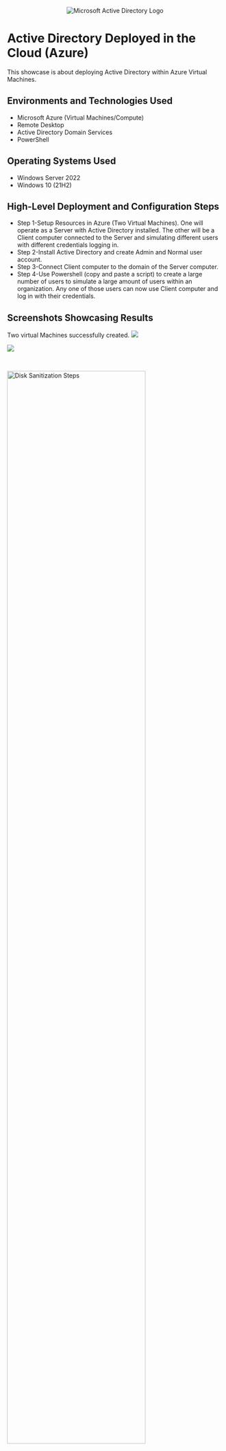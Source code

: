 <p align="center">
<img src="https://i.imgur.com/pU5A58S.png" alt="Microsoft Active Directory Logo"/>
</p>

<h1>Active Directory Deployed in the Cloud (Azure)</h1>
This showcase is about deploying Active Directory within Azure Virtual Machines.<br />

<h2>Environments and Technologies Used</h2>

- Microsoft Azure (Virtual Machines/Compute)
- Remote Desktop
- Active Directory Domain Services
- PowerShell

<h2>Operating Systems Used </h2>

- Windows Server 2022
- Windows 10 (21H2)

<h2>High-Level Deployment and Configuration Steps</h2>

- Step 1-Setup Resources in Azure (Two Virtual Machines). One will operate as a Server with Active Directory installed. The other will be a Client computer connected to the Server and simulating different users with different credentials logging in.
- Step 2-Install Active Directory and create Admin and Normal user account.
- Step 3-Connect Client computer to the domain of the Server computer.
- Step 4-Use Powershell (copy and paste a script) to create a large number of users to simulate a large amount of users within an organization. Any one of those users can now use Client computer and log in with their credentials.

<h2>Screenshots Showcasing Results</h2>

<p> 
Two virtual Machines successfully created.
<img src="https://github.com/user-attachments/assets/59ba7b84-5ecb-4367-8264-e57382553ae3"/>
</p>
<p>
  <img src="https://github.com/user-attachments/assets/4bda2c06-25ee-45a3-9178-14c2072911e5">
</p>
<br />

<p>
<img src="https://i.imgur.com/DJmEXEB.png" height="80%" width="80%" alt="Disk Sanitization Steps"/>
</p>
<p>
Lorem ipsum dolor sit amet, consectetur adipiscing elit, sed do eiusmod tempor incididunt ut labore et dolore magna aliqua. Ut enim ad minim veniam, quis nostrud exercitation ullamco laboris nisi ut aliquip ex ea commodo consequat. Duis aute irure dolor in reprehenderit in voluptate velit esse cillum dolore eu fugiat nulla pariatur.
</p>
<br />

<p>
<img src="https://i.imgur.com/DJmEXEB.png" height="80%" width="80%" alt="Disk Sanitization Steps"/>
</p>
<p>
Lorem ipsum dolor sit amet, consectetur adipiscing elit, sed do eiusmod tempor incididunt ut labore et dolore magna aliqua. Ut enim ad minim veniam, quis nostrud exercitation ullamco laboris nisi ut aliquip ex ea commodo consequat. Duis aute irure dolor in reprehenderit in voluptate velit esse cillum dolore eu fugiat nulla pariatur.
</p>
<br />
